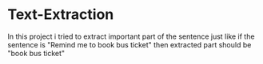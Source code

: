 # Text-Extraction
In this project i tried to extract important part of the sentence just like if the sentence is "Remind me to book bus ticket" then extracted part should be "book bus ticket"
